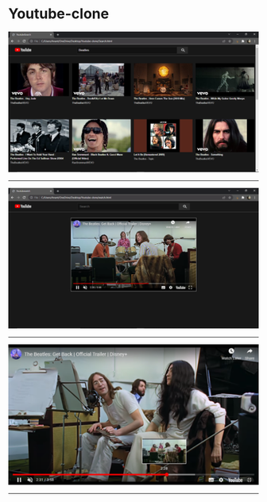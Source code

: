 # Youtube-clone

<img src="./readme-ss/home-ss.png">

<hr>

<img src="./readme-ss/halfscreen-ss.png">

<hr>

<img src="./readme-ss/fullscreen-ss.png">

<hr>
